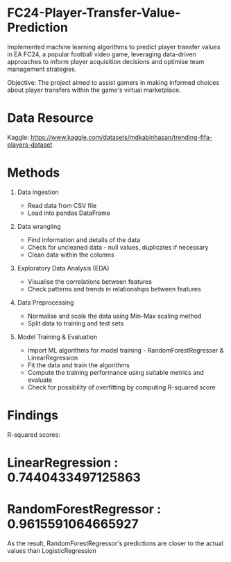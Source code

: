 # FC24-Player-Transfer-Value-Prediction

Implemented machine learning algorithms to predict player transfer values in EA FC24, a popular football video game, leveraging data-driven approaches to inform player acquisition decisions and optimise team management strategies. 

Objective: The project aimed to assist gamers in making informed choices about player transfers within the game's virtual marketplace.

# Data Resource
Kaggle: https://www.kaggle.com/datasets/mdkabinhasan/trending-fifa-players-dataset

# Methods
1. Data ingestion
   - Read data from CSV file
   - Load into pandas DataFrame

2. Data wrangling
   - Find information and details of the data
   - Check for uncleaned data - null values, duplicates if necessary
   - Clean data within the columns

3. Exploratory Data Analysis (EDA)
   - Visualise the correlations between features
   - Check patterns and trends in relationships between features

4. Data Preprocessing
   - Normalise and scale the data using Min-Max scaling method
   - Split data to training and test sets

5. Model Training & Evaluation
   - Import ML algorithms for model training - RandomForestRegresser & LinearRegression
   - Fit the data and train the algorithms
   - Compute the training performance using suitable metrics and evaluate
   - Check for possibility of overfitting by computing R-squared score
  
# Findings

R-squared scores: 

# LinearRegression :  0.7440433497125863 
# RandomForestRegressor :  0.9615591064665927

As the result, RandomForestRegressor's predictions are closer to the actual values than LogisticRegression

